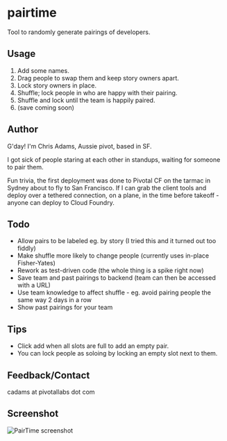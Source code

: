 pairtime
========

Tool to randomly generate pairings of developers.

## Usage

1. Add some names.
2. Drag people to swap them and keep story owners apart.
3. Lock story owners in place.
4. Shuffle; lock people in who are happy with their pairing.
5. Shuffle and lock until the team is happily paired.
6. (save coming soon)

## Author

G'day! I'm Chris Adams, Aussie pivot, based in SF.

I got sick of people staring at each other in standups, waiting for someone to pair them.

Fun trivia, the first deployment was done to Pivotal CF on the tarmac in Sydney about to fly to San Francisco. If I can grab the client tools and deploy over a tethered connection, on a plane, in the time before takeoff - anyone can deploy to Cloud Foundry.

## Todo

- Allow pairs to be labeled eg. by story (I tried this and it turned out too fiddly)
- Make shuffle more likely to change people (currently uses in-place Fisher-Yates)
- Rework as test-driven code (the whole thing is a spike right now)
- Save team and past pairings to backend (team can then be accessed with a URL)
- Use team knowledge to affect shuffle - eg. avoid pairing people the same way 2 days in a row
- Show past pairings for your team

## Tips

- Click add when all slots are full to add an empty pair.
- You can lock people as soloing by locking an empty slot next to them.

## Feedback/Contact

cadams at pivotallabs dot com

## Screenshot

![PairTime screenshot](https://dl.dropboxusercontent.com/u/417997/GitHub/PairTime.png)